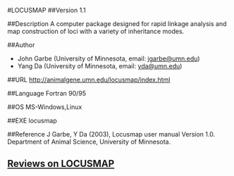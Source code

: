 #LOCUSMAP
##Version
1.1

##Description
A computer package designed for rapid linkage analysis and map construction of loci with a variety of inheritance modes.

##Author
* John Garbe (University of Minnesota, email: jgarbe@umn.edu)
* Yang Da (University of Minnesota, email: yda@umn.edu)

##URL
http://animalgene.umn.edu/locusmap/index.html

##Language
Fortran 90/95

##OS
MS-Windows,Linux

##EXE
locusmap

##Reference
J Garbe, Y Da (2003), Locusmap user manual Version 1.0\. Department of Animal Science, University of Minnesota.


## [Reviews on LOCUSMAP](https://github.com/gaow/genetic-analysis-software/issues/280)